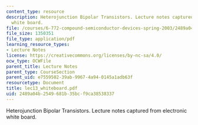 ```yaml
---
content_type: resource
description: Heterojunction Bipolar Transistors. Lecture notes captured from electronic
  white board.
file: /courses/6-772-compound-semiconductor-devices-spring-2003/2489a04b2549681b35bcf9ca38538337_lec13_whiteboard.pdf
file_size: 1350351
file_type: application/pdf
learning_resource_types:
- Lecture Notes
license: https://creativecommons.org/licenses/by-nc-sa/4.0/
ocw_type: OCWFile
parent_title: Lecture Notes
parent_type: CourseSection
parent_uid: e7559502-39ab-9967-4a94-0145a1adb63f
resourcetype: Document
title: lec13_whiteboard.pdf
uid: 2489a04b-2549-681b-35bc-f9ca38538337
---
```

Heterojunction Bipolar Transistors. Lecture notes captured from electronic white board.